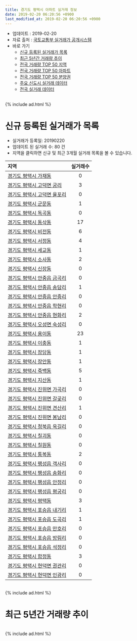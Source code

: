 ```yaml
---
title: 경기도 평택시 아파트 실거래 정보
date: 2019-02-20 06:20:56 +0900
last_modified_at: 2019-02-20 06:20:56 +0900
---
```


* 업데이트 : 2019-02-20
* 자료 출처 : [국토교통부 실거래가 공개시스템](http://rt.molit.go.kr)
* 바로 가기
    * [신규 등록된 실거래가 목록](#신규-등록된-실거래가-목록)
    * [최근 5년간 거래량 추이](#최근-5년간-거래량-추이)
    * [전국 거래량 TOP 50 지역](https://inasie.github.io/apt-trade-info/최근-3개월-전국에서-가장-거래가-많이-발생한-지역)
    * [전국 거래량 TOP 50 아파트](https://inasie.github.io/apt-trade-info/최근-3개월-전국에서-가장-거래가-많이-발생한-아파트)
    * [전국 거래량 TOP 50 분양권](https://inasie.github.io/apt-trade-info/최근-3개월-전국에서-가장-거래가-많이-발생한-분양권)
    * [주요 신도시 실거래 데이터](https://inasie.github.io/apt-trade-info/주요-신도시)
    * [전국 실거래 데이터](https://inasie.github.io/apt-trade-info/전국)

<br>
{% include ad.html %}
<br>

# 신규 등록된 실거래가 목록
* 실거래가 등록일: 20190220
* 업데이트 된 실거래 수: 80 건
* 지역을 클릭하면 신규 및 최근 3개월 실거래 목록을 볼 수 있습니다.


|지역|실거래수|
|:---|:---:|
|[경기도 평택시 가재동](https://inasie.github.io/apt-trade-info/경기도-평택시-가재동)|0|
|[경기도 평택시 고덕면 궁리](https://inasie.github.io/apt-trade-info/경기도-평택시-고덕면-궁리)|3|
|[경기도 평택시 고덕면 율포리](https://inasie.github.io/apt-trade-info/경기도-평택시-고덕면-율포리)|0|
|[경기도 평택시 군문동](https://inasie.github.io/apt-trade-info/경기도-평택시-군문동)|1|
|[경기도 평택시 독곡동](https://inasie.github.io/apt-trade-info/경기도-평택시-독곡동)|0|
|[경기도 평택시 동삭동](https://inasie.github.io/apt-trade-info/경기도-평택시-동삭동)|17|
|[경기도 평택시 비전동](https://inasie.github.io/apt-trade-info/경기도-평택시-비전동)|6|
|[경기도 평택시 서정동](https://inasie.github.io/apt-trade-info/경기도-평택시-서정동)|4|
|[경기도 평택시 세교동](https://inasie.github.io/apt-trade-info/경기도-평택시-세교동)|1|
|[경기도 평택시 소사동](https://inasie.github.io/apt-trade-info/경기도-평택시-소사동)|2|
|[경기도 평택시 신장동](https://inasie.github.io/apt-trade-info/경기도-평택시-신장동)|0|
|[경기도 평택시 안중읍 금곡리](https://inasie.github.io/apt-trade-info/경기도-평택시-안중읍-금곡리)|0|
|[경기도 평택시 안중읍 송담리](https://inasie.github.io/apt-trade-info/경기도-평택시-안중읍-송담리)|1|
|[경기도 평택시 안중읍 안중리](https://inasie.github.io/apt-trade-info/경기도-평택시-안중읍-안중리)|0|
|[경기도 평택시 안중읍 학현리](https://inasie.github.io/apt-trade-info/경기도-평택시-안중읍-학현리)|0|
|[경기도 평택시 안중읍 현화리](https://inasie.github.io/apt-trade-info/경기도-평택시-안중읍-현화리)|2|
|[경기도 평택시 오성면 숙성리](https://inasie.github.io/apt-trade-info/경기도-평택시-오성면-숙성리)|0|
|[경기도 평택시 용이동](https://inasie.github.io/apt-trade-info/경기도-평택시-용이동)|23|
|[경기도 평택시 이충동](https://inasie.github.io/apt-trade-info/경기도-평택시-이충동)|1|
|[경기도 평택시 장당동](https://inasie.github.io/apt-trade-info/경기도-평택시-장당동)|1|
|[경기도 평택시 장안동](https://inasie.github.io/apt-trade-info/경기도-평택시-장안동)|1|
|[경기도 평택시 죽백동](https://inasie.github.io/apt-trade-info/경기도-평택시-죽백동)|5|
|[경기도 평택시 지산동](https://inasie.github.io/apt-trade-info/경기도-평택시-지산동)|1|
|[경기도 평택시 진위면 가곡리](https://inasie.github.io/apt-trade-info/경기도-평택시-진위면-가곡리)|0|
|[경기도 평택시 진위면 갈곶리](https://inasie.github.io/apt-trade-info/경기도-평택시-진위면-갈곶리)|0|
|[경기도 평택시 진위면 견산리](https://inasie.github.io/apt-trade-info/경기도-평택시-진위면-견산리)|1|
|[경기도 평택시 진위면 봉남리](https://inasie.github.io/apt-trade-info/경기도-평택시-진위면-봉남리)|0|
|[경기도 평택시 청북읍 옥길리](https://inasie.github.io/apt-trade-info/경기도-평택시-청북읍-옥길리)|0|
|[경기도 평택시 칠괴동](https://inasie.github.io/apt-trade-info/경기도-평택시-칠괴동)|0|
|[경기도 평택시 칠원동](https://inasie.github.io/apt-trade-info/경기도-평택시-칠원동)|0|
|[경기도 평택시 통복동](https://inasie.github.io/apt-trade-info/경기도-평택시-통복동)|2|
|[경기도 평택시 팽성읍 객사리](https://inasie.github.io/apt-trade-info/경기도-평택시-팽성읍-객사리)|0|
|[경기도 평택시 팽성읍 송화리](https://inasie.github.io/apt-trade-info/경기도-평택시-팽성읍-송화리)|0|
|[경기도 평택시 팽성읍 안정리](https://inasie.github.io/apt-trade-info/경기도-평택시-팽성읍-안정리)|0|
|[경기도 평택시 팽성읍 평궁리](https://inasie.github.io/apt-trade-info/경기도-평택시-팽성읍-평궁리)|0|
|[경기도 평택시 평택동](https://inasie.github.io/apt-trade-info/경기도-평택시-평택동)|3|
|[경기도 평택시 포승읍 내기리](https://inasie.github.io/apt-trade-info/경기도-평택시-포승읍-내기리)|1|
|[경기도 평택시 포승읍 도곡리](https://inasie.github.io/apt-trade-info/경기도-평택시-포승읍-도곡리)|1|
|[경기도 평택시 포승읍 만호리](https://inasie.github.io/apt-trade-info/경기도-평택시-포승읍-만호리)|0|
|[경기도 평택시 포승읍 방림리](https://inasie.github.io/apt-trade-info/경기도-평택시-포승읍-방림리)|0|
|[경기도 평택시 포승읍 석정리](https://inasie.github.io/apt-trade-info/경기도-평택시-포승읍-석정리)|0|
|[경기도 평택시 합정동](https://inasie.github.io/apt-trade-info/경기도-평택시-합정동)|3|
|[경기도 평택시 현덕면 권관리](https://inasie.github.io/apt-trade-info/경기도-평택시-현덕면-권관리)|0|
|[경기도 평택시 현덕면 인광리](https://inasie.github.io/apt-trade-info/경기도-평택시-현덕면-인광리)|0|


<br>
{% include ad.html %}
<br>

# 최근 5년간 거래량 추이


<div style="width:100%;">
    <canvas id="deal_progress" height="200"></canvas>
</div>

<script>
new Chart(document.getElementById("deal_progress"), {
    type: 'line',
    data: {
        labels: ['201402','201403','201404','201405','201406','201407','201408','201409','201410','201411','201412','201501','201502','201503','201504','201505','201506','201507','201508','201509','201510','201511','201512','201601','201602','201603','201604','201605','201606','201607','201608','201609','201610','201611','201612','201701','201702','201703','201704','201705','201706','201707','201708','201709','201710','201711','201712','201801','201802','201803','201804','201805','201806','201807','201808','201809','201810','201811','201812','201901','201902'],
        datasets: [{
            label: '매매',
            pointRadius: 1,
            data: [451, 575, 435, 384, 370, 392, 494, 552, 623, 478, 327, 497, 437, 689, 649, 624, 500, 552, 457, 462, 562, 388, 312, 311, 291, 412, 406, 388, 399, 391, 378, 333, 484, 324, 299, 227, 326, 417, 412, 397, 426, 399, 362, 390, 332, 301, 297, 503, 423, 603, 723, 729, 606, 532, 669, 705, 679, 420, 466, 545, 189],
            borderColor: "rgba(255, 201, 14, 1)",
            backgroundColor: "rgba(255, 201, 14, 0.5)",
            fill: false,
            lineTension: 0
        },{
            label: '전월세',
            pointRadius: 1,
            data: [500, 446, 415, 400, 387, 331, 361, 439, 520, 409, 439, 477, 442, 580, 474, 406, 426, 453, 418, 419, 526, 393, 392, 424, 439, 470, 414, 396, 421, 398, 350, 371, 432, 437, 442, 457, 650, 595, 452, 406, 388, 449, 396, 419, 359, 410, 463, 532, 585, 721, 560, 628, 602, 588, 503, 551, 676, 444, 472, 446, 133],
            borderColor: "rgba(0, 141, 185, 1)",
            backgroundColor: "rgba(0, 141, 185, 0.5)",
            fill: false,
            lineTension: 0
        }
        ]
    },
    options: {
        responsive: true,
        title: {
            display: false
        },
        tooltips: {
            mode: 'index',
            intersect: false
        },
        hover: {
            mode: 'nearest',
            intersect: true
        },
        scales: {
            xAxes: [{
                display: true,
                scaleLabel: {
                    display: true,
                    labelString: '년/월'
                }
            }],
            yAxes: [{
                display: true,
                ticks: {
                    suggestedMin: 0,
                },
                scaleLabel: {
                    display: true,
                    labelString: '실거래 수'
                }
            }]
        }
    }
});

</script>


<br>
{% include ad.html %}
<br>


